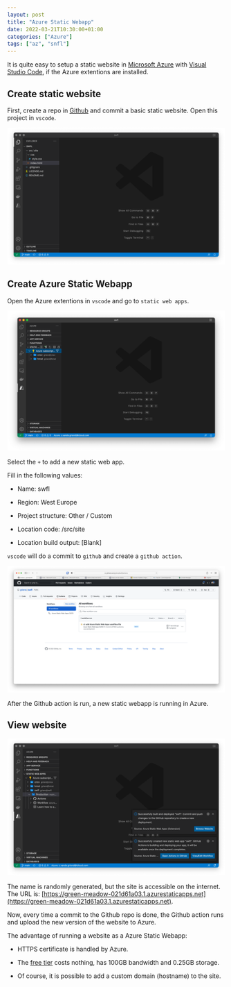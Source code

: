 ```yaml
---
layout: post
title: "Azure Static Webapp"
date: 2022-03-21T10:30:00+01:00
categories: ["Azure"]
tags: ["az", "snfl"]
---
```


It is quite easy to setup a static website in
[Microsoft Azure](https://portal.azure.com) with
[Visual Studio Code](https://code.visualstudio.com), if the Azure extentions are
installed.

## Create static website

First, create a repo in [Github](https://www.github.com) and commit a basic
static website. Open this project in `vscode`.

![vscode 01](/images/01-vscode.png)

## Create Azure Static Webapp

Open the Azure extentions in `vscode` and go to `static web apps`.

![vscode 02](/images/02-vscode.png)

Select the `+` to add a new static web app.

Fill in the following values:

- Name: swfl

- Region: West Europe

- Project structure: Other / Custom

- Location code: /src/site

- Location build output: \[Blank\]

`vscode` will do a commit to `github` and create a `github action`.

![github 03](/images/03-github.png)

After the Github action is run, a new static webapp is running in Azure.

## View website

![vscode 04](/images/04-vscode.png)

The name is randomly generated, but the site is accessible on the internet.
The URL is: [https://green-meadow-021d61a03.1.azurestaticapps.net](https://green-meadow-021d61a03.1.azurestaticapps.net).

Now, every time a commit to the Github repo is done, the Github action runs and
upload the new version of the website to Azure.

The advantage of running a website as a Azure Static Webapp:

- HTTPS certificate is handled by Azure.

- The [free tier](https://green-meadow-021d61a03.1.azurestaticapps.net)
  costs nothing, has 100GB bandwidth and 0.25GB storage.

- Of course, it is possible to add a custom domain (hostname) to the site.
